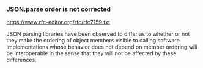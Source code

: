 ### JSON.parse order is not corrected

https://www.rfc-editor.org/rfc/rfc7159.txt

JSON parsing libraries have been observed to differ as to whether or
not they make the ordering of object members visible to calling
software.  Implementations whose behavior does not depend on member
ordering will be interoperable in the sense that they will not be
affected by these differences.
